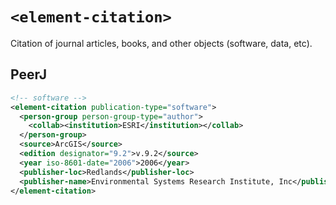 # `<element-citation>`

Citation of journal articles, books, and other objects (software, data, etc).

## PeerJ

```xml
<!-- software -->
<element-citation publication-type="software">
  <person-group person-group-type="author">
    <collab><institution>ESRI</institution></collab>
  </person-group>
  <source>ArcGIS</source>
  <edition designator="9.2">v.9.2</source>
  <year iso-8601-date="2006">2006</year>
  <publisher-loc>Redlands</publisher-loc>
  <publisher-name>Environmental Systems Research Institute, Inc</publisher-name>
</element-citation>
```
